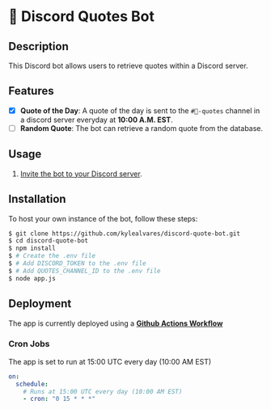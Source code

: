 # 🤖 Discord Quotes Bot

## Description 
This Discord bot allows users to retrieve quotes within a Discord server. 

## Features
- [x] **Quote of the Day**: A quote of the day is sent to the `#💬-quotes` channel in a discord server everyday at **10:00 A.M. EST**.
- [ ] **Random Quote**: The bot can retrieve a random quote from the database.

## Usage
1. [Invite the bot to your Discord server](https://discord.com/api/oauth2/authorize?client_id=1203143696590307428&permissions=2147485696&scope=bot).

## Installation
To host your own instance of the bot, follow these steps:
```bash
$ git clone https://github.com/kylealvares/discord-quote-bot.git
$ cd discord-quote-bot
$ npm install
$ # Create the .env file
$ # Add DISCORD_TOKEN to the .env file
$ # Add QUOTES_CHANNEL_ID to the .env file
$ node app.js
```

## Deployment

The app is currently deployed using a **[Github Actions Workflow](.github/workflows/quote-of-the-day.yml)**

### Cron Jobs

The app is set to run at 15:00 UTC every day (10:00 AM EST)

```yml
on:
  schedule:
    # Runs at 15:00 UTC every day (10:00 AM EST)
    - cron: "0 15 * * *"
```
